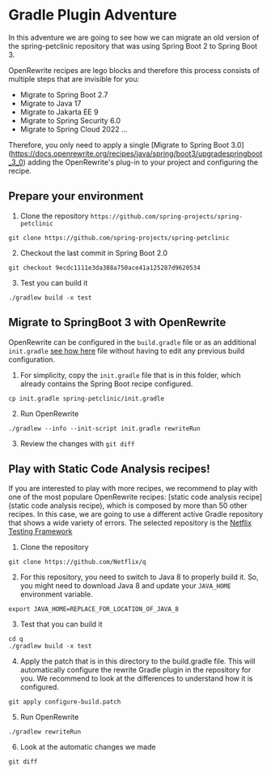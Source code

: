 # Gradle Plugin Adventure

In this adventure we are going to see how we can migrate an old version of
the spring-petclinic repository that was using Spring Boot 2 to Spring Boot 3.

OpenRewrite recipes are lego blocks and therefore this process consists of multiple
steps that are invisible for you:

- Migrate to Spring Boot 2.7
- Migrate to Java 17
- Migrate to Jakarta EE 9
- Migrate to Spring Security 6.0
- Migrate to Spring Cloud 2022
...

Therefore, you only need to apply a single [Migrate to Spring Boot 3.0]
(https://docs.openrewrite.org/recipes/java/spring/boot3/upgradespringboot_3_0) 
adding the OpenRewrite's plug-in to your project and configuring the recipe.

## Prepare your environment

1. Clone the repository `https://github.com/spring-projects/spring-petclinic`

```
git clone https://github.com/spring-projects/spring-petclinic
```

2. Checkout the last commit in Spring Boot 2.0

```
git checkout 9ecdc1111e3da388a750ace41a125287d9620534
```
3. Test you can build it

```
./gradlew build -x test
``` 

## Migrate to SpringBoot 3 with OpenRewrite

OpenRewrite can be configured in the `build.gradle` file or as an additional `init.gradle` [see how 
here](https://docs.openrewrite.org/running-recipes/running-rewrite-on-a-gradle-project-without-modifying-the-build)
file without having to edit any previous build configuration. 

1. For simplicity, copy the `init.gradle` file that is in this folder, which already contains the Spring Boot
recipe configured.

```
cp init.gradle spring-petclinic/init.gradle
```

2. Run OpenRewrite

```
./gradlew --info --init-script init.gradle rewriteRun
```

3. Review the changes with `git diff`

## Play with Static Code Analysis recipes!

If you are interested to play with more recipes, we recommend to play with one of the most populare OpenRewrite recipes: [static code analysis 
recipe](static code analysis recipe), which is composed by more than 50 other recipes. In this case, we are going to use a different 
active Gradle repository that shows a wide variety of errors. The selected repository is the [Netflix Testing Framework]( 
https://github.com/Netflix/q)

1. Clone the repository 

```
git clone https://github.com/Netflix/q
```

2. For this repository, you need to switch to Java 8 to properly build it. So, you might need to download Java 8 and update your `JAVA_HOME` 
environment variable.

```
export JAVA_HOME=REPLACE_FOR_LOCATION_OF_JAVA_8
```

3. Test that you can build it

```
cd q
./gradlew build -x test
```

4. Apply the patch that is in this directory to the build.gradle file. This will automatically configure the rewrite Gradle plugin in the repository for you. We recommend to look at the differences to understand how it is configured.

```
git apply configure-build.patch
```

5. Run OpenRewrite

```
./gradlew rewriteRun
```

6. Look at the automatic changes we made

```
git diff
```


